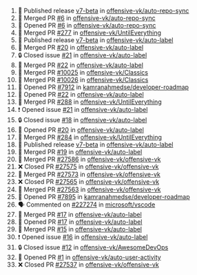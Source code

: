 <!--START_SECTION:activity-->
1. 🚀 Published release [v7-beta](https://github.com/offensive-vk/auto-repo-sync/releases/tag/v7-beta) in [offensive-vk/auto-repo-sync](https://github.com/offensive-vk/auto-repo-sync)
2. 🎉 Merged PR [#6](https://github.com/offensive-vk/auto-repo-sync/pull/6) in [offensive-vk/auto-repo-sync](https://github.com/offensive-vk/auto-repo-sync)
3. 💪 Opened PR [#6](https://github.com/offensive-vk/auto-repo-sync/pull/6) in [offensive-vk/auto-repo-sync](https://github.com/offensive-vk/auto-repo-sync)
4. 🎉 Merged PR [#277](https://github.com/offensive-vk/UntilEverything/pull/277) in [offensive-vk/UntilEverything](https://github.com/offensive-vk/UntilEverything)
5. 🚀 Published release [v7-beta](https://github.com/offensive-vk/auto-label/releases/tag/v7-beta) in [offensive-vk/auto-label](https://github.com/offensive-vk/auto-label)
6. 🎉 Merged PR [#20](https://github.com/offensive-vk/auto-label/pull/20) in [offensive-vk/auto-label](https://github.com/offensive-vk/auto-label)
7. 🔒 Closed issue [#21](https://github.com/offensive-vk/auto-label/issues/21) in [offensive-vk/auto-label](https://github.com/offensive-vk/auto-label)
8. 🎉 Merged PR [#22](https://github.com/offensive-vk/auto-label/pull/22) in [offensive-vk/auto-label](https://github.com/offensive-vk/auto-label)
9. 🎉 Merged PR [#10025](https://github.com/offensive-vk/Classics/pull/10025) in [offensive-vk/Classics](https://github.com/offensive-vk/Classics)
10. 🎉 Merged PR [#10026](https://github.com/offensive-vk/Classics/pull/10026) in [offensive-vk/Classics](https://github.com/offensive-vk/Classics)
11. 💪 Opened PR [#7912](https://github.com/kamranahmedse/developer-roadmap/pull/7912) in [kamranahmedse/developer-roadmap](https://github.com/kamranahmedse/developer-roadmap)
12. 💪 Opened PR [#22](https://github.com/offensive-vk/auto-label/pull/22) in [offensive-vk/auto-label](https://github.com/offensive-vk/auto-label)
13. 🎉 Merged PR [#288](https://github.com/offensive-vk/UntilEverything/pull/288) in [offensive-vk/UntilEverything](https://github.com/offensive-vk/UntilEverything)
14. ❗ Opened issue [#21](https://github.com/offensive-vk/auto-label/issues/21) in [offensive-vk/auto-label](https://github.com/offensive-vk/auto-label)
15. 🔒 Closed issue [#18](https://github.com/offensive-vk/auto-label/issues/18) in [offensive-vk/auto-label](https://github.com/offensive-vk/auto-label)
16. 💪 Opened PR [#20](https://github.com/offensive-vk/auto-label/pull/20) in [offensive-vk/auto-label](https://github.com/offensive-vk/auto-label)
17. 🎉 Merged PR [#284](https://github.com/offensive-vk/UntilEverything/pull/284) in [offensive-vk/UntilEverything](https://github.com/offensive-vk/UntilEverything)
18. 🚀 Published release [v7-beta](https://github.com/offensive-vk/auto-label/releases/tag/v7-beta) in [offensive-vk/auto-label](https://github.com/offensive-vk/auto-label)
19. 🎉 Merged PR [#19](https://github.com/offensive-vk/auto-label/pull/19) in [offensive-vk/auto-label](https://github.com/offensive-vk/auto-label)
20. 🎉 Merged PR [#27586](https://github.com/offensive-vk/offensive-vk/pull/27586) in [offensive-vk/offensive-vk](https://github.com/offensive-vk/offensive-vk)
21. ❌ Closed PR [#27575](https://github.com/offensive-vk/offensive-vk/pull/27575) in [offensive-vk/offensive-vk](https://github.com/offensive-vk/offensive-vk)
22. 🎉 Merged PR [#27573](https://github.com/offensive-vk/offensive-vk/pull/27573) in [offensive-vk/offensive-vk](https://github.com/offensive-vk/offensive-vk)
23. ❌ Closed PR [#27565](https://github.com/offensive-vk/offensive-vk/pull/27565) in [offensive-vk/offensive-vk](https://github.com/offensive-vk/offensive-vk)
24. 🎉 Merged PR [#27563](https://github.com/offensive-vk/offensive-vk/pull/27563) in [offensive-vk/offensive-vk](https://github.com/offensive-vk/offensive-vk)
25. 💪 Opened PR [#7895](https://github.com/kamranahmedse/developer-roadmap/pull/7895) in [kamranahmedse/developer-roadmap](https://github.com/kamranahmedse/developer-roadmap)
26. 🗣 Commented on [#227274](https://github.com/microsoft/vscode/issues/227274#issuecomment-2547967316) in [microsoft/vscode](https://github.com/microsoft/vscode)
27. 🎉 Merged PR [#17](https://github.com/offensive-vk/auto-label/pull/17) in [offensive-vk/auto-label](https://github.com/offensive-vk/auto-label)
28. 💪 Opened PR [#17](https://github.com/offensive-vk/auto-label/pull/17) in [offensive-vk/auto-label](https://github.com/offensive-vk/auto-label)
29. 🎉 Merged PR [#15](https://github.com/offensive-vk/auto-label/pull/15) in [offensive-vk/auto-label](https://github.com/offensive-vk/auto-label)
30. ❗ Opened issue [#16](https://github.com/offensive-vk/auto-label/issues/16) in [offensive-vk/auto-label](https://github.com/offensive-vk/auto-label)
31. 🔒 Closed issue [#12](https://github.com/offensive-vk/AwesomeDevOps/issues/12) in [offensive-vk/AwesomeDevOps](https://github.com/offensive-vk/AwesomeDevOps)
32. 💪 Opened PR [#1](https://github.com/offensive-vk/auto-user-activity/pull/1) in [offensive-vk/auto-user-activity](https://github.com/offensive-vk/auto-user-activity)
33. ❌ Closed PR [#27537](https://github.com/offensive-vk/offensive-vk/pull/27537) in [offensive-vk/offensive-vk](https://github.com/offensive-vk/offensive-vk)
<!--END_SECTION:activity-->
